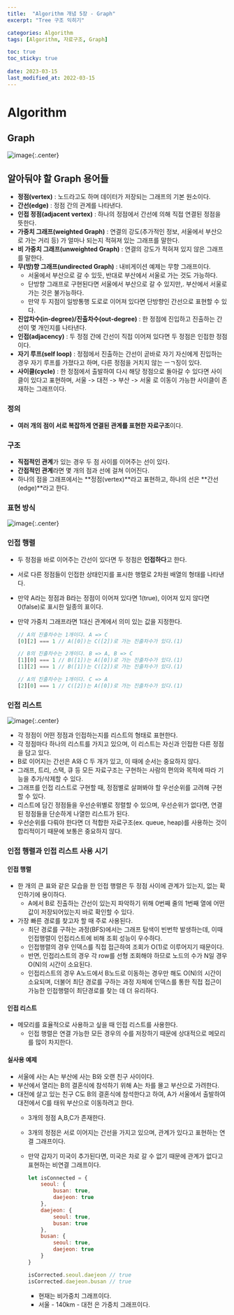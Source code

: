 ```yaml
---
title:  "Algorithm 개념 5장 - Graph"
excerpt: "Tree 구조 익히기"

categories: Algorithm
tags: [Algorithm, 자료구조, Graph]

toc: true
toc_sticky: true
 
date: 2023-03-15
last_modified_at: 2022-03-15
---
```

# Algorithm
## Graph
![image](https://user-images.githubusercontent.com/118104644/225157511-ab490b56-a873-4a60-8c04-9ec3b19040ea.png){:.center}

## 알아둬야 할 Graph 용어들
- **정점(vertex)** : 노드라고도 하며 데이터가 저장되는 그래프의 기본 원소이다.
- **간선(edge)** : 정점 간의 관계를 나타낸다.
- **인접 정점(adjacent vertex)** : 하나의 정점에서 간선에 의해 직접 연결된 정점을 뜻한다.
- **가중치 그래프(weighted Graph)** : 연결의 강도(추가적인 정보, 서울에서 부산으로 가는 거리 등) 가 얼마나 되는지 적혀져 있는 그래프를 말한다.
- **비 가중치 그래프(unweighted Graph)** : 연결의 강도가 적혀져 있지 않은 그래프를 말한다.
- **무(방)향 그래프(undirected Graph)** : 내비게이션 예제는 무향 그래프이다.
  - 서울에서 부산으로 갈 수 있듯, 반대로 부산에서 서울로 가는 것도 가능하다.
  - 단방향 그래프로 구현된다면 서울에서 부산으로 갈 수 있지만,. 부산에서 서울로 가는 것은 불가능하다.
  - 만약 두 지점이 일방통행 도로로 이어져 있다면 단방향인 간선으로 표현할 수 있다.
- **진압차수(in-degree)/진출차수(out-degree)** : 한 정점에 진입하고 진출하는 간선이 몇 개인지를 나타낸다.
- **인접(adjacency)** : 두 정점 간에 간선이 직접 이어져 있다면 두 정점은 인접한 정점이다.
- **자기 루프(self loop)** : 정점에서 진출하는 간선이 곧바로 자기 자신에게 진입하는 경우 자기 루프를 가졌다고 하며, 다른 정점을 거치지 않는 ㅡㄱ징이 있다.
- **사이클(cycle)** : 한 정점에서 출발하여 다시 해당 정점으로 돌아갈 수 있다면 사이클이 있다고 표현하며, 서울 -> 대전 -> 부산 -> 서울 로 이동이 가능한 사이클이 존재하는 그래프이다.

### 정의
- **여러 개의 점이 서로 복잡하게 연결된 관계를 표현한 자료구조**이다.

### 구조
- **직접적인 관계**가 있는 경우 두 점 사이를 이어주는 선이 있다.
- **간접적인 관계**라면 몇 개의 점과 선에 걸쳐 이어진다.
- 하나의 점을 그래프에서는 **정점(vertex)**라고 표현하고, 하나의 선은 **간선(edge)**라고 한다.

### 표현 방식
![image](https://user-images.githubusercontent.com/118104644/225159083-2d524809-ce8e-49fd-9868-9916d31ef603.png){:.center}
### 인접 행렬
- 두 정점을 바로 이어주는 간선이 있다면 두 정점은 **인접하다**고 한다.
- 서로 다른 정점들이 인접한 상태인지를 표시한 행렬로 2차원 배열의 형태를 나타낸다.
- 만약 A라는 정점과 B라는 정점이 이어져 있다면 1(true), 이어져 있지 않다면 0(false)로 표시한 일종의 표이다.
- 만약 가중치 그래프라면 1대신 관계에서 의미 있는 값을 지정한다.

  ```js
  // A의 진출차수는 1개이다. A => C
  [0][2] === 1 // A([0])는 C([2])로 가는 진출차수가 있다.(1)

  // B의 진출차수는 2개이다. B => A, B => C
  [1][0] === 1 // B([1])는 A([0])로 가는 진출차수가 있다.(1)
  [1][2] === 1 // B([1])는 C([2])로 가는 진출차수가 있다.(1)
  
  // A의 진출차수는 1개이다. C => A
  [2][0] === 1 // C([2])는 A([0])로 가는 진출차수가 있다.(1)
  ```

### 인접 리스트
![image](https://user-images.githubusercontent.com/118104644/225161039-7085859f-c5eb-4e42-a6c9-90f597653802.png){:.center}
- 각 정점이 어떤 정점과 인접하는지를 리스트의 형태로 표현한다.
- 각 정점마다 하나의 리스트를 가지고 있으며, 이 리스트는 자신과 인접한 다른 정점을 담고 있다.
- B로 이어지는 간선은 A와 C 두 개가 있고, 이 때에 순서는 중요하지 않다.
- 그래프, 트리, 스택, 큐 등 모든 자료구조는 구현하는 사람의 편의와 목적에 따라 기능을 추가/삭제할 수 있다.
- 그래프를 인접 리스트로 구현할 때, 정점별로 살펴봐야 할 우선순위를 고려해 구현할 수 있다.
- 리스트에 담긴 정점들을 우선순위별로 정렬할 수 있으며, 우선순위가 없다면, 연결된 정점들을 단순하게 나열한 리스트가 된다.
- 우선순위를 다뤄야 한다면 더 적합한 자료구조(ex. queue, heap)를 사용하는 것이 합리적이기 때문에 보통은 중요하지 않다.

### 인접 행렬과 인접 리스트 사용 시기
#### 인접 행렬
- 한 개의 큰 표와 같은 모습을 한 인접 행렬은 두 정점 사이에 관계가 있는지, 없는 확인하기에 용이하다.
  - A에서 B로 진출하는 간선이 있는지 파악하기 위해 0번째 줄의 1번째 열에 어떤 값이 저장되어있는지 바로 확인할 수 있다.
- 가장 빠른 경로를 찾고자 할 때 주로 사용된다.
  - 최단 경로를 구하는 과정(BFS)에서는 그래프 탐색이 빈번학 발생하는데, 이때 인접행렬이 인접리스트에 비해 조회 성능이 우수하다.
  - 인접행렬의 경우 인덱스를 직접 접근하여 조회가 O(1)로 이루어지기 때문이다.
  - 반면, 인접리스트의 경우 각 row를 선형 조회해야 하므로 노드의 수가 N일 경우 O(N)의 시간이 소요된다.
  - 인접리스트의 경우 A노드에서 B노드로 이동하는 경우만 해도 O(N)의 시간이 소요되며, 더불어 최단 경로를 구하는 과정 자체에 인덱스를 통한 직접 접근이 가능한 인접행렬이 최단경로를 찾는 데 더 유리하다.

#### 인접 리스트
- 메모리를 효율적으로 사용하고 싶을 때 인접 리스트를 사용한다.
  - 인접 행렬은 연결 가능한 모든 경우의 수를 저장하기 때문에 상대적으로 메모리를 많이 차지한다.

#### 실사용 예제
- 서울에 사는 A는 부산에 사는 B와 오랜 친구 사이이다.
- 부산에서 열리는 B의 결혼식에 참석하기 위해 A는 차를 몰고 부산으로 가려한다.
- 대전에 살고 있는 친구 C도 B의 결혼식에 참석한다고 하여, A가 서울에서 출발하여 대전에서 C를 태워 부산으로 이동하려고 한다.
  - 3개의 정점 A,B,C가 존재한다.
  - 3개의 정점은 서로 이어지는 간선을 가지고 있으며, 관계가 있다고 표현하는 연결 그래프이다.
  - 만약 갑자기 미국이 추가된다면, 미국은 차로 갈 수 없기 때문에 관계가 없다고 표현하는 비연결 그래프이다.

    ```js
    let isConnected = {
        seoul: {
            busan: true,
            daejeon: true
        },
        daejeon: {
            seoul: true,
            busan: true
        },
        busan: {
            seoul: true,
            daejeon: true
        }
    }

    isCorrected.seoul.daejeon // true
    isCorrected.daejeon.busan // true
    ```

    - 현재는 비가중치 그래프이다.
    - 서울 - 140km - 대전 은 가중치 그래프이다.